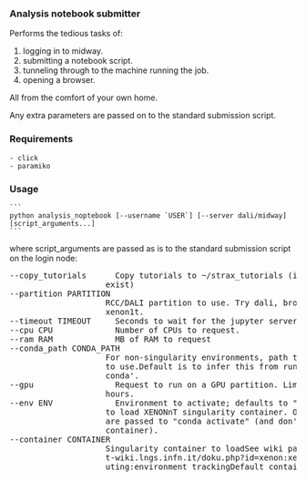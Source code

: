 ### Analysis notebook submitter
Performs the tedious tasks of:
 1) logging in to midway.
 2) submitting a notebook script.
 3) tunneling through to the machine running the job.
 4) opening a browser.

All from the comfort of your own home.
    
Any extra parameters are passed on to the standard submission script.

### Requirements
    - click
    - paramiko

### Usage
    ```
    python analysis_noptebook [--username `USER`] [--server dali/midway] [script_arguments...]
    ```
where script_arguments are passed as is to the standard submission script on the login node:
<pre>
--copy_tutorials      Copy tutorials to ~/strax_tutorials (if it does not
                    exist)
--partition PARTITION
                    RCC/DALI partition to use. Try dali, broadwl, or
                    xenon1t.
--timeout TIMEOUT     Seconds to wait for the jupyter server to start
--cpu CPU             Number of CPUs to request.
--ram RAM             MB of RAM to request
--conda_path CONDA_PATH
                    For non-singularity environments, path to conda binary
                    to use.Default is to infer this from running 'which
                    conda'.
--gpu                 Request to run on a GPU partition. Limits runtime to 2
                    hours.
--env ENV             Environment to activate; defaults to "nt_singularity"
                    to load XENONnT singularity container. Other arguments
                    are passed to "conda activate" (and don't load a
                    container).
--container CONTAINER
                    Singularity container to loadSee wiki page https://xe1
                    t-wiki.lngs.infn.it/doku.php?id=xenon:xenonnt:dsg:comp
                    uting:environment_trackingDefault container: "latest"
</pre>